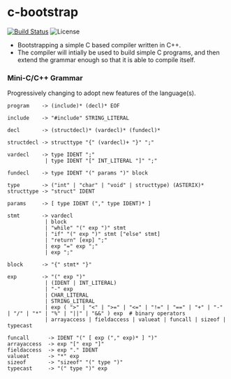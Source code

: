 # c-bootstrap

[![Build Status](https://travis-ci.com/acwilson96/c-bootstrap.svg?branch=master)](https://travis-ci.com/acwilson96/c-bootstrap)
![License](https://img.shields.io/badge/License-MIT-brightgreen.svg)

* Bootstrapping a simple C based compiler written in C++.
* The compiler will intially be used to build simple C programs, and then extend the grammar enough so that it is able to compile itself.

### Mini-C/C++ Grammar
Progressively changing to adopt new features of the language(s).
```
program    -> (include)* (decl)* EOF

include    -> "#include" STRING_LITERAL

decl       -> (structdecl)* (vardecl)* (fundecl)*

structdecl -> structtype "{" (vardecl)+ "}" ";"

vardecl    -> type IDENT ";"
            | type IDENT "[" INT_LITERAL "]" ";"

fundecl    -> type IDENT "(" params ")" block

type       -> ("int" | "char" | "void" | structtype) (ASTERIX)*
structtype -> "struct" IDENT

params     -> [ type IDENT ("," type IDENT)* ]

stmt       -> vardecl
            | block
            | "while" "(" exp ")" stmt
            | "if" "(" exp ")" stmt ["else" stmt]
            | "return" [exp] ";"
            | exp "=" exp ";"
            | exp ";"

block      -> "{" stmt* "}"

exp        -> "(" exp ")"
            | (IDENT | INT_LITERAL)
            | "-" exp
            | CHAR_LITERAL
            | STRING_LITERAL
            | exp ( ">" | "<" | ">=" | "<=" | "!=" | "==" | "+" | "-" | "/" | "*" | "%" | "||" | "&&" ) exp  # binary operators
            | arrayaccess | fieldaccess | valueat | funcall | sizeof | typecast

funcall      -> IDENT "(" [ exp ("," exp)* ] ")"
arrayaccess  -> exp "[" exp "]"
fieldaccess  -> exp "." IDENT
valueat      -> "*" exp
sizeof       -> "sizeof" "(" type ")"
typecast     -> "(" type ")" exp
```